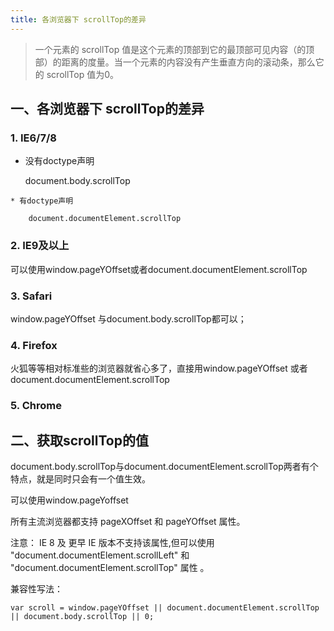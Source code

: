 ```yaml
---
title: 各浏览器下 scrollTop的差异 
---
```

>一个元素的 scrollTop 值是这个元素的顶部到它的最顶部可见内容（的顶部）的距离的度量。当一个元素的内容没有产生垂直方向的滚动条，那么它的 scrollTop 值为0。

## 一、各浏览器下 scrollTop的差异 

### 1. IE6/7/8

   
   * 没有doctype声明
   
        document.body.scrollTop 
		
	* 有doctype声明
	
	    document.documentElement.scrollTop
		
### 2. IE9及以上
     
  可以使用window.pageYOffset或者document.documentElement.scrollTop 

### 3. Safari

 window.pageYOffset 与document.body.scrollTop都可以； 
 
### 4. Firefox

火狐等等相对标准些的浏览器就省心多了，直接用window.pageYOffset 或者 document.documentElement.scrollTop 

### 5. Chrome



## 二、获取scrollTop的值

document.body.scrollTop与document.documentElement.scrollTop两者有个特点，就是同时只会有一个值生效。

可以使用window.pageYoffset

所有主流浏览器都支持 pageXOffset 和 pageYOffset 属性。

注意： IE 8 及 更早 IE 版本不支持该属性,但可以使用 "document.documentElement.scrollLeft" 和 "document.documentElement.scrollTop" 属性 。

兼容性写法：
```javascript?linenums
var scroll = window.pageYOffset || document.documentElement.scrollTop || document.body.scrollTop || 0;
```
